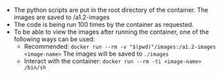 - The python scripts are put in the root directory of the container. The images are saved to /a1.2-images
- The code is being run 100 times by the container as requested.
- To be able to view the images after running the container, one of the following ways can be used:
    - Recommended:
    `docker run --rm -v "$(pwd)"/images:/a1.2-images <image-name>`
    The images will be saved to `./images`
    - Interact with the container:
    `docker run --rm -ti <image-name> /bin/sh`